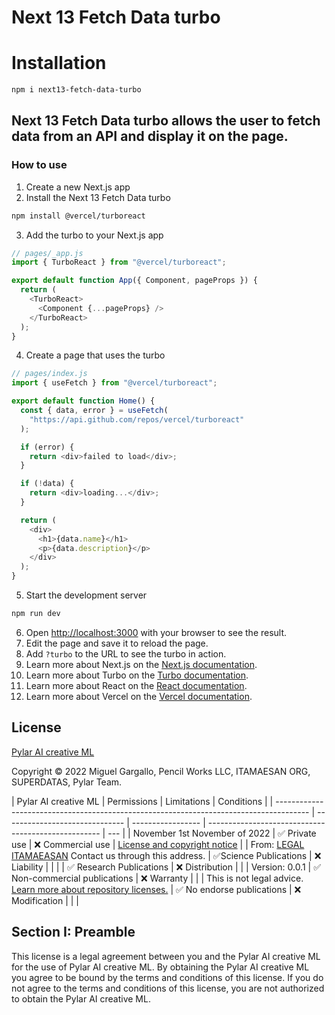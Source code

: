 # Next 13 Fetch Data turbo

# Installation

```bash
npm i next13-fetch-data-turbo
```

## Next 13 Fetch Data turbo allows the user to fetch data from an API and display it on the page.

### How to use

1. Create a new Next.js app
2. Install the Next 13 Fetch Data turbo

```bash
npm install @vercel/turboreact
```

3. Add the turbo to your Next.js app

```js
// pages/_app.js
import { TurboReact } from "@vercel/turboreact";

export default function App({ Component, pageProps }) {
  return (
    <TurboReact>
      <Component {...pageProps} />
    </TurboReact>
  );
}
```

4. Create a page that uses the turbo

```js
// pages/index.js
import { useFetch } from "@vercel/turboreact";

export default function Home() {
  const { data, error } = useFetch(
    "https://api.github.com/repos/vercel/turboreact"
  );

  if (error) {
    return <div>failed to load</div>;
  }

  if (!data) {
    return <div>loading...</div>;
  }

  return (
    <div>
      <h1>{data.name}</h1>
      <p>{data.description}</p>
    </div>
  );
}
```

5. Start the development server

```bash
npm run dev
```

6. Open [http://localhost:3000](http://localhost:3000) with your browser to see the result.
7. Edit the page and save it to reload the page.
8. Add `?turbo` to the URL to see the turbo in action.
9. Learn more about Next.js on the [Next.js documentation](https://nextjs.org/docs).
10. Learn more about Turbo on the [Turbo documentation](https://turbo.hotwired.dev).
11. Learn more about React on the [React documentation](https://reactjs.org/docs/getting-started.html).
12. Learn more about Vercel on the [Vercel documentation](https://vercel.com/docs).

## License

[Pylar AI creative ML](https://huggingface.co/spaces/superdatas/LICENSE)

Copyright &copy; 2022 Miguel Gargallo, Pencil Works LLC, ITAMAESAN ORG, SUPERDATAS, Pylar Team.

| Pylar AI creative ML                                                                   | Permissions                    | Limitations       | Conditions                                          |
| -------------------------------------------------------------------------------------- | ------------------------------ | ----------------- | --------------------------------------------------- | --- |
| November 1st November of 2022                                                          | ✅ Private use                 | ❌ Commercial use | [License and copyright notice](#section-i-preamble) |
| From: [LEGAL ITAMAEASAN](mailto:legal@itamaesan.org) Contact us through this address.  | ✅Science Publications         | ❌ Liability      |                                                     |
|                                                                                        | ✅ Research Publications       | ❌ Distribution   |                                                     |
| Version: 0.0.1                                                                         | ✅ Non-commercial publications | ❌ Warranty       |                                                     |
| This is not legal advice. [Learn more about repository licenses.](#section-i-preamble) | ✅ No endorse publications     | ❌ Modification   |                                                     |     |

## Section I: Preamble

This license is a legal agreement between you and the Pylar AI creative ML for the use of Pylar AI creative ML. By obtaining the Pylar AI creative ML you agree to be bound by the terms and conditions of this license. If you do not agree to the terms and conditions of this license, you are not authorized to obtain the Pylar AI creative ML.
